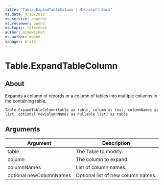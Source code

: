 ```yaml
---
title: "Table.ExpandTableColumn | Microsoft Docs"
ms.date: 4/16/2018
ms.service: powerbi
ms.reviewer: owend
ms.topic: reference
author: minewiskan
ms.author: owend
manager: kfile
---
```

# Table.ExpandTableColumn

  
## About  
Expands a column of records or a column of tables into multiple columns in the containing table.  
  
```  
Table.ExpandTableColumn(table as table, column as text, columnNames as list, optional newColumnNames as nullable list) as table  
```  
  
## Arguments  
  
|Argument|Description|  
|------------|---------------|  
|table|The Table to modify.|  
|column|The column to expand.|  
|columnNames|List of column names.|  
|optional newColumnNames|Optional list of new column names.|  
  
